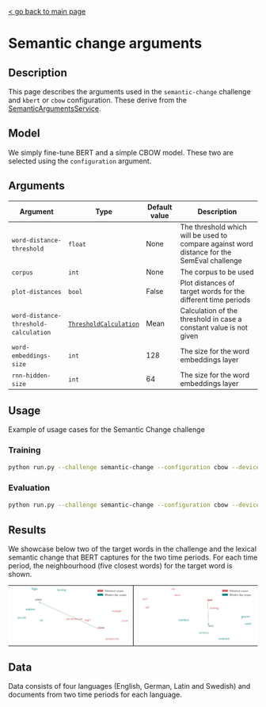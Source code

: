 [< go back to main page](../../README.md)

# Semantic change arguments

## Description

This page describes the arguments used in the `semantic-change` challenge and `kbert` or `cbow` configuration. These derive from the [SemanticArgumentsService](../../services/arguments/semantic_arguments_service.py).

## Model

We simply fine-tune BERT and a simple CBOW model. These two are selected using the `configuration` argument.

## Arguments

| Argument     | Type          | Default value  | Description |
| ------------- | ------------- | -------------- |-------------|
| `word-distance-threshold` | `float` | None | The threshold which will be used to compare against word distance for the SemEval challenge
| `corpus` | `int` | None | The corpus to be used
| `plot-distances` | `bool` | False | Plot distances of target words for the different time periods
| `word-distance-threshold-calculation` | [`ThresholdCalculation`](../../enums/threshold_calculation.py) | Mean | Calculation of the threshold in case a constant value is not given
| `word-embeddings-size` | `int` | 128 | The size for the word embeddings layer
| `rnn-hidden-size` | `int` | 64 | The size for the word embeddings layer


## Usage

Example of usage cases for the Semantic Change challenge

### Training

```bash
python run.py --challenge semantic-change --configuration cbow --device cuda --eval-freq 100 --seed 13 --learning-rate 1e-5 --language english --corpus 1 --checkpoint-name local-1 --batch-size 128 --skip-validation
```

### Evaluation

```bash
python run.py --challenge semantic-change --configuration cbow --device cuda --seed 13 --corpus 1 --language english --batch-size 1 --joint-model --evaluate --evaluation-type cosine-distance euclidean-distance --word-distance-threshold-calculation median
```

## Results

We showcase below two of the target words in the challenge and the lexical semantic change that BERT captures for the two time periods. For each time period, the neighbourhood (five closest words) for the target word is shown.

<table>
    <tr>
        <td style='border-right: 1px solid black;'>
            <img src="../images/plane-neighborhood-change.png">
        </td>
        <td style='border-left: 1px solid black;'>
            <img src="../images/land-neighborhood-change.png">
        </td>
    </tr>
</table>

## Data

Data consists of four languages (English, German, Latin and Swedish) and documents from two time periods for each language.